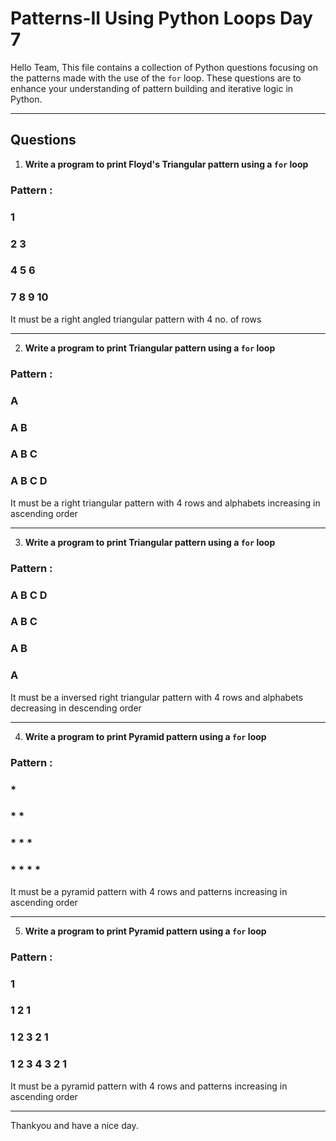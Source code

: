 # Patterns-II Using Python Loops **Day 7**

Hello Team,
This file contains a collection of Python questions focusing on the patterns made with the use of the `for` loop. These questions are to enhance your understanding of pattern building and iterative logic in Python.

---

## Questions


1. **Write a program to print Floyd's Triangular pattern using a `for` loop**

 ### Pattern :      
 ###                1
 ###                2 3
 ###                4 5 6
 ###                7 8 9 10

It must be a right angled triangular pattern with 4 no. of rows

---

2. **Write a program to print Triangular pattern using a `for` loop**

 ### Pattern :      
 ###                A
 ###                A B
 ###                A B C
 ###                A B C D
                
It must be a right triangular pattern with 4 rows and alphabets increasing in ascending order
   
---

3. **Write a program to print Triangular pattern using a `for` loop**

 ### Pattern :     
 ###                A B C D
 ###                A B C
 ###                A B
 ###                A 
                
It must be a inversed right triangular pattern with 4 rows and alphabets decreasing in descending order

---

4. **Write a program to print Pyramid pattern using a `for` loop**

 ### Pattern :     
 ###                   * 
 ###                  * * 
 ###                 * * * 
 ###                * * * * 
                
It must be a pyramid pattern with 4 rows and patterns increasing in ascending order

---

5. **Write a program to print Pyramid pattern using a `for` loop**

 ### Pattern :      
 ###                  1
 ###                1 2 1
 ###              1 2 3 2 1
 ###            1 2 3 4 3 2 1
                
It must be a pyramid pattern with 4 rows and patterns increasing in ascending order

---



Thankyou and have a nice day.

